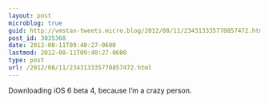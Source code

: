 ```yaml
---
layout: post
microblog: true
guid: http://vmstan-tweets.micro.blog/2012/08/11/234313335770857472.html
post_id: 3035368
date: 2012-08-11T09:40:27-0600
lastmod: 2012-08-11T09:40:27-0600
type: post
url: /2012/08/11/234313335770857472.html
---
```

Downloading iOS 6 beta 4, because I’m a crazy person.
